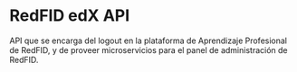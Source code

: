 # RedFID edX API

API que se encarga del logout en la plataforma de Aprendizaje Profesional de RedFID, y de proveer microservicios para el panel de administración de RedFID.